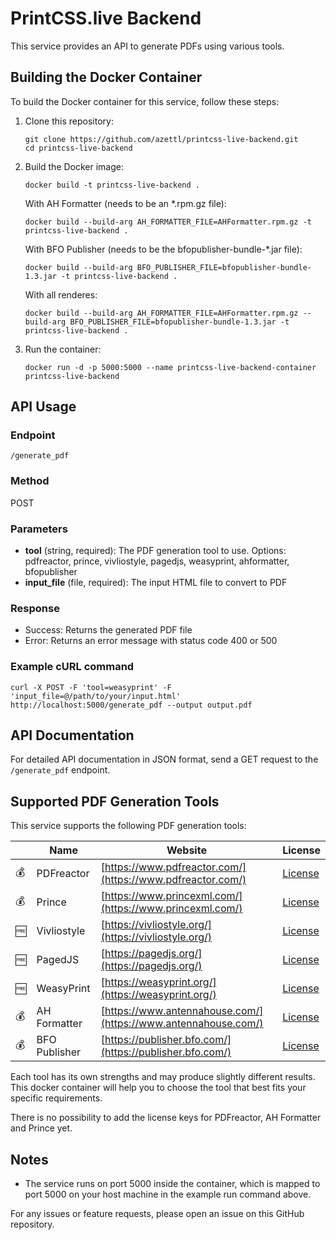# PrintCSS.live Backend

This service provides an API to generate PDFs using various tools.

## Building the Docker Container

To build the Docker container for this service, follow these steps:

1. Clone this repository:
   ```
   git clone https://github.com/azettl/printcss-live-backend.git
   cd printcss-live-backend
   ```

2. Build the Docker image:
   ```
   docker build -t printcss-live-backend .
   ```

   With AH Formatter (needs to be an *.rpm.gz file):
   ```
   docker build --build-arg AH_FORMATTER_FILE=AHFormatter.rpm.gz -t printcss-live-backend .
   ```
    
   With BFO Publisher (needs to be the bfopublisher-bundle-*.jar file):
   ```
   docker build --build-arg BFO_PUBLISHER_FILE=bfopublisher-bundle-1.3.jar -t printcss-live-backend .
   ```

   With all renderes:
   ```
   docker build --build-arg AH_FORMATTER_FILE=AHFormatter.rpm.gz --build-arg BFO_PUBLISHER_FILE=bfopublisher-bundle-1.3.jar -t printcss-live-backend .
   ```

3. Run the container:
   ```
   docker run -d -p 5000:5000 --name printcss-live-backend-container printcss-live-backend
   ```

## API Usage

### Endpoint
`/generate_pdf`

### Method
POST

### Parameters

- **tool** (string, required): The PDF generation tool to use. Options: pdfreactor, prince, vivliostyle, pagedjs, weasyprint, ahformatter, bfopublisher
- **input_file** (file, required): The input HTML file to convert to PDF

### Response

- Success: Returns the generated PDF file
- Error: Returns an error message with status code 400 or 500

### Example cURL command

```
curl -X POST -F 'tool=weasyprint' -F 'input_file=@/path/to/your/input.html' http://localhost:5000/generate_pdf --output output.pdf
```

## API Documentation

For detailed API documentation in JSON format, send a GET request to the `/generate_pdf` endpoint.

## Supported PDF Generation Tools

This service supports the following PDF generation tools:

|   | Name | Website | License |
|---|------|---------|---------|
| 💰 | PDFreactor | [https://www.pdfreactor.com/](https://www.pdfreactor.com/) | [License](https://www.pdfreactor.com/product/license/PDFreactor%20Software%20License%20Agreement.pdf) |
| 💰 | Prince | [https://www.princexml.com/](https://www.princexml.com/) | [License](https://www.princexml.com/license/) |
| 🆓 | Vivliostyle | [https://vivliostyle.org/](https://vivliostyle.org/) | [License](https://github.com/vivliostyle/vivliostyle-cli?tab=AGPL-3.0-1-ov-file#readme) |
| 🆓 | PagedJS | [https://pagedjs.org/](https://pagedjs.org/) | [License](https://gitlab.coko.foundation/pagedjs/pagedjs-cli/-/blob/main/LICENSE) |
| 🆓 | WeasyPrint | [https://weasyprint.org/](https://weasyprint.org/) | [License](https://doc.courtbouillon.org/weasyprint/stable/) |
| 💰 | AH Formatter | [https://www.antennahouse.com/](https://www.antennahouse.com/) | [License](https://www.antennahouse.com/licensing) |
| 💰 | BFO Publisher | [https://publisher.bfo.com/](https://publisher.bfo.com/) | [License](https://publisher.bfo.com/live/help/license.html) |

Each tool has its own strengths and may produce slightly different results. This docker container will help you to choose the tool that best fits your specific requirements.

There is no possibility to add the license keys for PDFreactor, AH Formatter and Prince yet.

## Notes
- The service runs on port 5000 inside the container, which is mapped to port 5000 on your host machine in the example run command above.

For any issues or feature requests, please open an issue on this GitHub repository.
